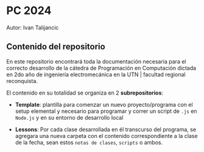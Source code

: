 # PC 2024
Autor: Ivan Talijancic

## Contenido del repositorio
En este repositorio encontrará toda la documentación necesaria para el correcto desarrollo de la cátedra de Programación en Computación  dictada en 2do año de ingeniería electromecánica en la UTN | facultad regional reconquista.

El contenido en su totalidad se organiza en 2 **subrepositorios**:

  - **Template**: plantilla para comenzar un nuevo proyecto/programa con el setup elemental y necesario para programar y correr un script de `.js` en `Node.js` y en su entorno de desarrollo local

  - **Lessons**: Por cada clase desarrollada en él transcurso del programa, se agregara una nueva carpeta con el contenido correspondiente a la clase de la fecha, sean estos `notas de clases`, `scripts` o ambos.

